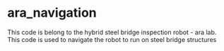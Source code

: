 # ara_navigation
This code is belong to the hybrid steel bridge inspection robot - ara lab.
This code is used to navigate the robot to run on steel bridge structures
